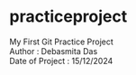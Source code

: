 # practiceproject
My First Git Practice Project
<br>
Author : Debasmita Das
<br>
Date of Project : 15/12/2024
